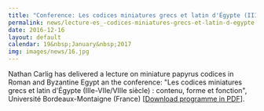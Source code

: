 ```yaml
---
title: "Conference: Les codices miniatures grecs et latin d'Égypte (IIIe-VIIe/VIIIe siècle) : contenu, forme et fonction (Bordeaux)"
permalink: news/lecture-es_-codices-miniatures-grecs-et-latin-d-egypte
date: 2016-12-16
layout: default
calendar: 19&nbsp;January&nbsp;2017
img: images/news/16.jpg
---
```


Nathan Carlig has delivered a lecture on miniature papyrus codices in Roman and Byzantine Egypt an the conference: "Les codices miniatures grecs et latin d'Égypte (IIIe-VIIe/VIIIe siècle) : contenu, forme et fonction", Université Bordeaux-Montaigne (France) [<a href="sites/default/images/articles/media/13/CARLIG-4.pdf" target="_blank">Download programme in PDF</a>].
